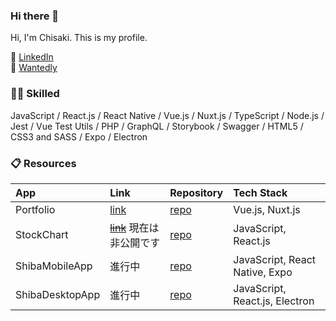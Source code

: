 ### Hi there 👋

Hi, I'm Chisaki. This is my profile.

🌱 [LinkedIn](https://www.linkedin.com/in/chisaki-ibe-91494b239/)<br>
🌱 [Wantedly](https://www.wantedly.com/id/chisaki0606)

### 👩‍💻 Skilled

JavaScript / React.js / React Native / Vue.js / Nuxt.js / TypeScript / Node.js / Jest / Vue Test Utils / PHP / GraphQL / Storybook / Swagger / HTML5 / CSS3 and SASS / Expo / Electron

### 📋 Resources
|App|Link|Repository|Tech Stack|
|:--|:--|:--|:--|
|Portfolio|[link](https://www.chisaki-ibe.com/)|[repo](https://github.com/chisaki66/portfolio)|Vue.js, Nuxt.js|
|StockChart|~~[link]()~~ 現在は非公開です|[repo](https://github.com/chisaki66/stock-chart)|JavaScript, React.js|
|ShibaMobileApp|進行中|[repo](https://github.com/chisaki66/shiba-mobile-app)|JavaScript, React Native, Expo|
|ShibaDesktopApp|進行中|[repo](https://github.com/chisaki66/shiba-desktop-app)|JavaScript, React.js, Electron |
